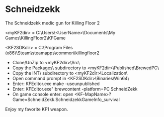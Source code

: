 # Schneidzekk
The Schneidzekk medic gun for Killing Floor 2

\<myKF2dir\> = C:\Users\\\<UserName\>\Documents\My Games\KillingFloor2\KFGame

\<KF2SDKdir\> = C:\Program Files (x86)\Steam\steamapps\common\killingfloor2

* Clone/UnZip to \<myKF2dir\>\Src\
* Copy the Packages\ subdirectory to \<myKF2dir\>\Published\BrewedPC\
* Copy the INT\ subdirectory to \<myKF2dir\>\Localization\
* Open command prompt in \<KF2SDKdir\>\Binaries\Win64\
* Enter: KFEditor.exe make -useunpublished
* Enter: KFEditor.exe" brewcontent -platform=PC SchneidZekk
* On game console enter: open \<KF-MapName\>?Game=SchneidZekk.SchneidzekkGameInfo_survival

Enjoy my favorite KF1 weapon.
